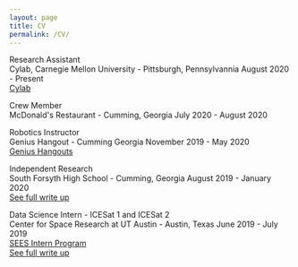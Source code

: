```yaml
---
layout: page
title: CV
permalink: /CV/
---
```

Research Assistant  
Cylab, Carnegie Mellon University - Pittsburgh, Pennsylvannia
August 2020 - Present  
[Cylab](https://cylab.cmu.edu)


Crew Member  
McDonald's Restaurant - Cumming, Georgia
July 2020 - August 2020  


Robotics Instructor  
Genius Hangout - Cumming Georgia
November 2019 - May 2020  
[Genius Hangouts](https://geniushangout.com)


Independent Research  
South Forsyth High School - Cumming, Georgia
August 2019 - January 2020  
[See full write up](https://mnguyen.studio/404)


Data Science Intern - ICESat 1 and ICESat 2  
Center for Space Research at UT Austin - Austin, Texas
June 2019 - July 2019  
[SEES Intern Program](http://www.tsgc.utexas.edu/sees-internship/)  
[See full write up](https://mnguyen.studio/404)
